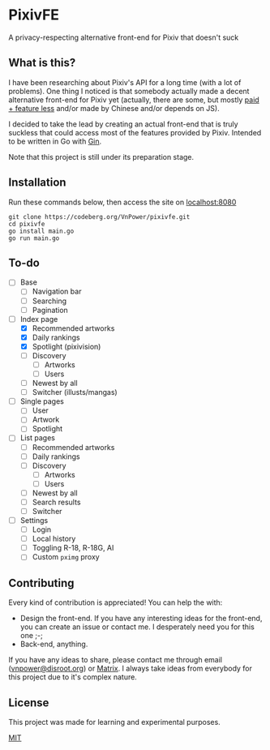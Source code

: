 # PixivFE

A privacy-respecting alternative front-end for Pixiv that doesn't suck

## What is this?

I have been researching about Pixiv's API for a long time (with a lot of problems).
One thing I noticed is that somebody actually made a decent alternative front-end for Pixiv yet
(actually, there are some, but mostly [paid + feature less](https://pixiv.moe) and/or made by Chinese and/or depends on JS).

I decided to take the lead by creating an actual front-end that is truly suckless that could access most of the features provided by Pixiv.
Intended to be written in Go with [Gin](https://gin-gonic.com).

Note that this project is still under its preparation stage.

## Installation

Run these commands below, then access the site on [localhost:8080](https://localhost:8080)

```
git clone https://codeberg.org/VnPower/pixivfe.git
cd pixivfe
go install main.go
go run main.go
```

## To-do

- [ ] Base
  - [ ] Navigation bar
  - [ ] Searching
  - [ ] Pagination
- [ ] Index page
  - [x] Recommended artworks
  - [x] Daily rankings
  - [x] Spotlight (pixivision)
  - [ ] Discovery
    - [ ] Artworks
    - [ ] Users
  - [ ] Newest by all
  - [ ] Switcher (illusts/mangas)
- [ ] Single pages
  - [ ] User
  - [ ] Artwork
  - [ ] Spotlight
- [ ] List pages
  - [ ] Recommended artworks
  - [ ] Daily rankings
  - [ ] Discovery
    - [ ] Artworks
    - [ ] Users
  - [ ] Newest by all
  - [ ] Search results
  - [ ] Switcher
- [ ] Settings
  - [ ] Login
  - [ ] Local history
  - [ ] Toggling R-18, R-18G, AI
  - [ ] Custom `pximg` proxy

## Contributing

Every kind of contribution is appreciated! You can help the with:

- Design the front-end. If you have any interesting ideas for the front-end, you can create an issue or contact me. I desperately need you for this one ;-;
- Back-end, anything.

If you have any ideas to share, please contact me through email (vnpower@disroot.org) or [Matrix](https://matrix.to/#/@vnpower:exozy.me).
I always take ideas from everybody for this project due to it's complex nature.

## License

This project was made for learning and experimental purposes.

[MIT](https://mit-license.org/)
